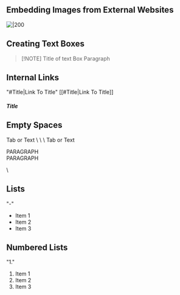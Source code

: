 ## Embedding Images from External Websites
![|200](https://i.imgur.com/w9QSjKE.jpeg)

## Creating Text Boxes
> [!NOTE] Title of text Box
> Paragraph

## Internal Links
"#Title|Link To Title"
[[#Title|Link To Title]]
##### Title

## Empty Spaces
Tab or Text
\\
\\
\\
Tab or Text

PARAGRAPH
\
PARAGRAPH

	
\
	

## Lists
"-"
- Item 1
- Item 2
- Item 3

## Numbered Lists
"1." 
1. Item 1
2. Item 2
3. Item 3
